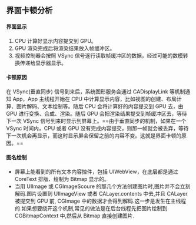 ## 界面卡顿分析

#### 界面显示
1. CPU 计算好显示内容提交到 GPU。
2. GPU 渲染完成后将渲染结果放入帧缓冲区。
3. 视频控制器会按照 VSync 信号逐行读取帧缓冲区的数据，经过可能的数模转换传递给显示器显示。

#### 卡顿原因
在 VSync(垂直同步) 信号到来后，系统图形服务会通过 CADisplayLink 等机制通知 App，App 主线程开始在 CPU 中计算显示内容，比如视图的创建、布局计算、图片解码、文本绘制等。随后 CPU 会将计算好的内容提交到 GPU 去，由 GPU 进行变换、合成、渲染。随后 GPU 会把渲染结果提交到帧缓冲区去，等待下一次 VSync 信号到来时显示到屏幕上。==由于垂直同步的机制，如果在一个 VSync 时间内，CPU 或者 GPU 没有完成内容提交，则那一帧就会被丢弃，等待下一次机会再显示，而这时显示屏会保留之前的内容不变。这就是界面卡顿的原因。==

#### 图名绘制
* 屏幕上能看到的所有文本内容控件，包括 UIWebView，在底层都是通过 CoreText 排版、绘制为 Bitmap 显示的。
* 当用 UIImage 或 CGImageScoure 的那几个方法创建图片时,图片并不会立刻解码.图片设置到 UIImageView 或者 CALayer.contents 中去,并且 CALayer 被提交到 GPU 前, CGImage 中的数据才会得到解码.这一步是发生在主线程的.如果想要绕开这个机制,常见的做法是在后台线程先把图片绘制到 CGBitmapContext 中,然后从 Bitmap 直接创建图片.


